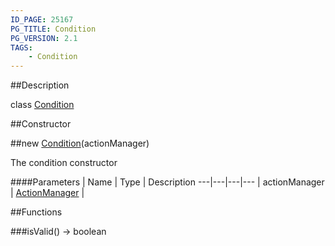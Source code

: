 ```yaml
---
ID_PAGE: 25167
PG_TITLE: Condition
PG_VERSION: 2.1
TAGS:
    - Condition
---
```

##Description

class [Condition](/classes/2.2-alpha/Condition)



##Constructor

##new [Condition](/classes/2.2-alpha/Condition)(actionManager)

The condition constructor

####Parameters
 | Name | Type | Description
---|---|---|---
 | actionManager | [ActionManager](/classes/2.2-alpha/ActionManager) | 

##Functions

###isValid() &rarr; boolean


